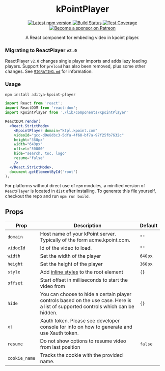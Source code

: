 <h1 align='center'>
  kPointPlayer
</h1>

<p align='center'>
  <a href='https://www.npmjs.com/package/react-player'>
    <img src='https://img.shields.io/npm/v/react-player.svg' alt='Latest npm version'>
  </a>
  <a href='https://travis-ci.org/CookPete/react-player'>
    <img src='https://img.shields.io/travis/CookPete/react-player/master.svg' alt='Build Status'>
  </a>
  <a href='https://codecov.io/gh/CookPete/react-player'>
    <img src='https://img.shields.io/codecov/c/github/cookpete/react-player.svg' alt='Test Coverage'>
  </a>
  <a href='https://www.patreon.com/cookpete'>
    <img src='https://img.shields.io/badge/sponsor-patreon-fa6854.svg' alt='Become a sponsor on Patreon'>
  </a>
</p>

<p align='center'>
  A React component for embeding video in kpoint player. 
</p>

### Migrating to ReactPlayer `v2.0`

ReactPlayer `v2.0` changes single player imports and adds lazy loading players. Support for `preload` has also been removed, plus some other changes. See [`MIGRATING.md`](/MIGRATING.md) for information.

### Usage

```bash
npm install aditya-kpoint-player
```

```jsx
import React from 'react';
import ReactDOM from 'react-dom';
import KpointPlayer from './lib/components/KpointPlayer'

ReactDOM.render(
  <React.StrictMode>
    <KpointPlayer domain="ktpl.kpoint.com"
    videoId="gcc-d9e8dbc3-5dfa-4f68-bf7a-97f25fb7632c"
    height="360px"
    width="640px"
    offset="50000"
    hide="search, toc, logo"
    resume="false"  
    />
  </React.StrictMode>,
  document.getElementById('root')
);

```
For platforms without direct use of `npm` modules, a minified version of `ReactPlayer` is located in `dist` after installing. To generate this file yourself, checkout the repo and run `npm run build`.

## Props

Prop | Description | Default
---- | ----------- | -------
`domain` | Host name of your kPoint server. Typically of the form acme.kpoint.com. | `""`
`vidoeId` | Id of the video to load. | `""`
`width` | Set the width of the player | `640px`
`height` | Set the height of the player | `360px`
`style` | Add [inline styles](https://facebook.github.io/react/tips/inline-styles.html) to the root element | `{}`
`offset` | Start offset in milliseconds to start the video from
`hide` | You can choose to hide a certain player controls based on the use case. Here is a list of supported controls which can be hidden. | `{}`
`xt` | Xauth token. Please see developer console for info on how to generate and use Xauth token.
`resume` | Do not show options to resume video from last position | `false`
`cookie_name` | Tracks the cookie with the provided name. 


